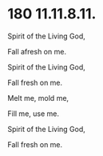 # 180 11.11.8.11.

Spirit of the Living God,

Fall afresh on me.

Spirit of the Living God,

Fall fresh on me.

Melt me, mold me,

Fill me, use me.

Spirit of the Living God,

Fall fresh on me.

